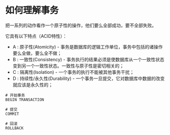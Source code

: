 # 如何理解事务

把一系列的动作看作一个原子性的操作，他们要么全部成功，要不全部失败。

它具有以下特点（ACID特性）：

- A : 原子性(Atomicity) - 事务是数据库的逻辑工作单位，事务中包括的诸操作要么全做，要么全不做；
- B : 一致性(Consistency) -  事务执行的结果必须是使数据库从一个一致性状态变到另一个一致性状态。一致性与原子性是密切相关的；
- C : 隔离性(Isolation) -  一个事务的执行不能被其他事务干扰；
- D : 持续性/永久性(Durability) - 一个事务一旦提交，它对数据库中数据的改变就应该是永久性的；

```mysql
# 开始事务
BEGIN TRANSACTION

# 提交
COMMIT

# 回滚
ROLLBACK
```